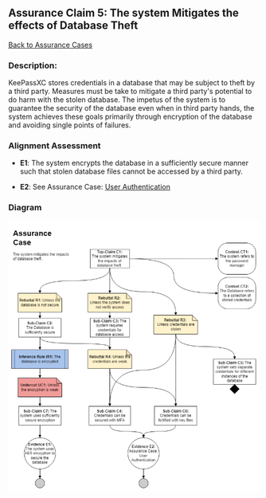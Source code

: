 ## Assurance Claim 5: The system Mitigates the effects of Database Theft
[Back to Assurance Cases](https://github.com/JCKelley-CYBR/CYBR-8420-SoftwareAssurance/blob/main/AssuranceCases/README.md)

### Description:
KeePassXC stores credentials in a database that may be subject to theft by a third party. Measures must be take to mitigate a third party's potential to do harm with the stolen database. The impetus of the system is to guarantee the security of the database even when in third party hands, the system achieves these goals primarily through encryption of the database and avoiding single points of failures.

### Alignment Assessment

- **E1**: The system encrypts the database in a sufficiently secure manner such that stolen database files cannot be accessed by a third party.

- **E2**: See Assurance Case: [User Authentication]() 


### Diagram
<img src="Assurance Case DB Theft.png">
